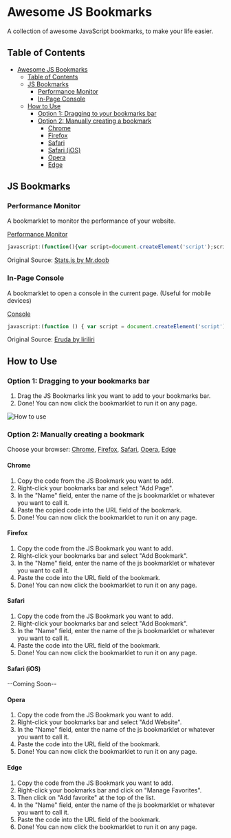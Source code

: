 # Awesome JS Bookmarks

A collection of awesome JavaScript bookmarks, to make your life easier.

## Table of Contents

- [Awesome JS Bookmarks](#awesome-js-bookmarks)
  - [Table of Contents](#table-of-contents)
  - [JS Bookmarks](#js-bookmarks)
    - [Performance Monitor](#performance-monitor)
    - [In-Page Console](#in-page-console)
  - [How to Use](#how-to-use)
    - [Option 1: Dragging to your bookmarks bar](#option-1-dragging-to-your-bookmarks-bar)
    - [Option 2: Manually creating a bookmark](#option-2-manually-creating-a-bookmark)
      - [Chrome](#chrome)
      - [Firefox](#firefox)
      - [Safari](#safari)
      - [Safari (iOS)](#safari-ios)
      - [Opera](#opera)
      - [Edge](#edge)

## JS Bookmarks

### Performance Monitor

A bookmarklet to monitor the performance of your website.

<a target="_blank" href="javascript:(function(){var script=document.createElement('script');script.onload=function(){var stats=new Stats();document.body.appendChild(stats.dom);requestAnimationFrame(function loop(){stats.update();requestAnimationFrame(loop)});};script.src='https://mrdoob.github.io/stats.js/build/stats.min.js';document.head.appendChild(script);})()">Performance Monitor</a>

```javascript
javascript:(function(){var script=document.createElement('script');script.onload=function(){var stats=new Stats();document.body.appendChild(stats.dom);requestAnimationFrame(function loop(){stats.update();requestAnimationFrame(loop)});};script.src='https://mrdoob.github.io/stats.js/build/stats.min.js';document.head.appendChild(script);})()
```

Original Source: [Stats.js by Mr.doob](https://mrdoob.github.io/stats.js/)

### In-Page Console

A bookmarklet to open a console in the current page. (Useful for mobile devices)

<a target="_blank" href="javascript:(function () { var script = document.createElement('script'); script.src='https://cdn.jsdelivr.net/npm/eruda'; document.body.append(script); script.onload = function () { eruda.init(); } })();" >Console</a>

```javascript
javascript:(function () { var script = document.createElement('script'); script.src='https://cdn.jsdelivr.net/npm/eruda'; document.body.append(script); script.onload = function () { eruda.init(); } })();"
```

Original Source: [Eruda by liriliri](https://eruda.liriliri.io)

## How to Use

### Option 1: Dragging to your bookmarks bar

1. Drag the JS Bookmarks link you want to add to your bookmarks bar.
2. Done! You can now click the bookmarklet to run it on any page.

![How to use](./how-to-use.gif)

### Option 2: Manually creating a bookmark

Choose your browser: [Chrome](####Chrome), [Firefox](####Firefox), [Safari](####Safari), [Opera](####Opera), [Edge](####Edge)

#### Chrome

1. Copy the code from the JS Bookmark you want to add.
2. Right-click your bookmarks bar and select "Add Page".
3. In the "Name" field, enter the name of the js bookmarklet or whatever you want to call it.
4. Paste the copied code into the URL field of the bookmark.
5. Done! You can now click the bookmarklet to run it on any page.

#### Firefox

1. Copy the code from the JS Bookmark you want to add.
2. Right-click your bookmarks bar and select "Add Bookmark".
3. In the "Name" field, enter the name of the js bookmarklet or whatever you want to call it.
4. Paste the code into the URL field of the bookmark.
5. Done! You can now click the bookmarklet to run it on any page.

#### Safari

1. Copy the code from the JS Bookmark you want to add.
2. Right-click your bookmarks bar and select "Add Bookmark".
3. In the "Name" field, enter the name of the js bookmarklet or whatever you want to call it.
4. Paste the code into the URL field of the bookmark.
5. Done! You can now click the bookmarklet to run it on any page.

#### Safari (iOS)

--Coming Soon--
#### Opera

1. Copy the code from the JS Bookmark you want to add.
2. Right-click your bookmarks bar and select "Add Website".
3. In the "Name" field, enter the name of the js bookmarklet or whatever you want to call it.
4. Paste the code into the URL field of the bookmark.
5. Done! You can now click the bookmarklet to run it on any page.

#### Edge

1. Copy the code from the JS Bookmark you want to add.
2. Right-click your bookmarks bar and click on "Manage Favorites".
3. Then click on "Add favorite" at the top of the list.
4. In the "Name" field, enter the name of the js bookmarklet or whatever you want to call it.
5. Paste the code into the URL field of the bookmark.
6. Done! You can now click the bookmarklet to run it on any page.